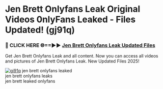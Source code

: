 # Jen Brett Onlyfans Leak Original Videos 0nlyFans Leaked - Files Updated! (gj91q)

<h3>🔴 CLICK HERE 🌐==►► <a href="https://tinyurl.com/2wckxsce" rel="nofollow">Jen Brett Onlyfans Leak Updated Files</a></h3>

Get Jen Brett Onlyfans Leak and all content. Now you can access all videos and pictures of Jen Brett Onlyfans Leak. New Updated Files 2025!

[![gj91q](https://i.imgur.com/AFduVYN.gif)](https://tinyurl.com/2wckxsce)
jen brett onlyfans leaked<br>
jen brett onlyfans leaks<br>
jen brett leaked onlyfans